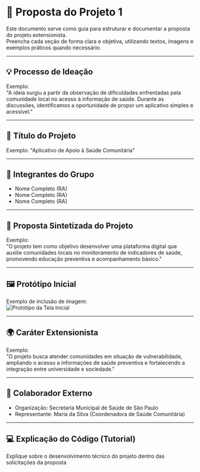 # 📘 Proposta do Projeto 1

Este documento serve como guia para estruturar e documentar a proposta do projeto extensionista.  
Preencha cada seção de forma clara e objetiva, utilizando textos, imagens e exemplos práticos quando necessário.

---

## 💡 Processo de Ideação
<!-- Explique como surgiu a ideia do projeto, quais problemas ou oportunidades foram identificados e como o grupo chegou à proposta atual -->
Exemplo:  
"A ideia surgiu a partir da observação de dificuldades enfrentadas pela comunidade local no acesso à informação de saúde. Durante as discussões, identificamos a oportunidade de propor um aplicativo simples e acessível."

---

## 📌 Título do Projeto
<!-- Insira aqui o título do projeto extensionista -->
Exemplo: "Aplicativo de Apoio à Saúde Comunitária"

---

## 👥 Integrantes do Grupo
<!-- Liste todos os integrantes do grupo com nome completo e RA -->
- Nome Completo (RA)
- Nome Completo (RA)
- Nome Completo (RA)

---

## 📝 Proposta Sintetizada do Projeto
<!-- Descreva em poucas linhas a ideia central do projeto, destacando os objetivos e o impacto esperado -->
Exemplo:  
"O projeto tem como objetivo desenvolver uma plataforma digital que auxilie comunidades locais no monitoramento de indicadores de saúde, promovendo educação preventiva e acompanhamento básico."

---

## 🖼️ Protótipo Inicial
<!-- Inclua imagens ou links das telas, fluxos ou mockups do protótipo inicial -->
Exemplo de inclusão de imagem:  
![Protótipo da Tela Inicial](imagens/prototipo-inicial.png)

---

## 🌍 Caráter Extensionista
<!-- Explique como o projeto contribui para a comunidade externa e qual é a sua relevância social -->
Exemplo:  
"O projeto busca atender comunidades em situação de vulnerabilidade, ampliando o acesso a informações de saúde preventiva e fortalecendo a integração entre universidade e sociedade."

---

## 🤝 Colaborador Externo
<!-- Indique quem é a pessoa ou organização parceira que colabora com o projeto nas ações extensionistas -->
- Organização: Secretaria Municipal de Saúde de São Paulo  
- Representante: Maria da Silva (Coordenadora de Saúde Comunitária)

---

## 💻 Explicação do Código (Tutorial)
<!-- Documente o funcionamento do código desenvolvido, passo a passo, como em um tutorial -->
Explique sobre o desenvolvimento técnico do projeto dentro das solicitações da proposta
